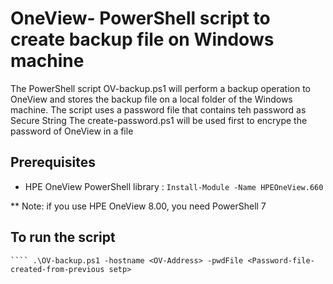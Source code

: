 # OneView- PowerShell script to create backup file on Windows machine

The PowerShell script OV-backup.ps1 will perform a backup operation to OneView and stores the backup file on a local folder of the Windows machine.
The script uses a password file that contains teh password as Secure String
The create-password.ps1 will be used first to encrype the password of OneView in a file


## Prerequisites
* HPE OneView PowerShell library : ```` Install-Module -Name HPEOneView.660 ````

** Note: if you use HPE OneView 8.00, you need PowerShell 7


## To run the script
```` .\create-password.p1
```` .\OV-backup.ps1 -hostname <OV-Address> -pwdFile <Password-file-created-from-previous setp>